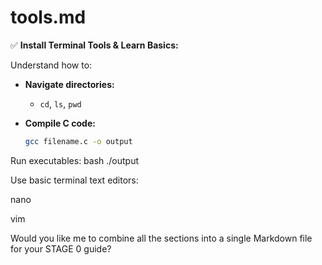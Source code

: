 # tools.md
✅ **Install Terminal Tools & Learn Basics:**

Understand how to:

- **Navigate directories:**
  - `cd`, `ls`, `pwd`

- **Compile C code:**
  ```bash
  gcc filename.c -o output

Run executables:
bash
./output

Use basic terminal text editors:

nano

vim


Would you like me to combine all the sections into a single Markdown file for your STAGE 0 guide?
